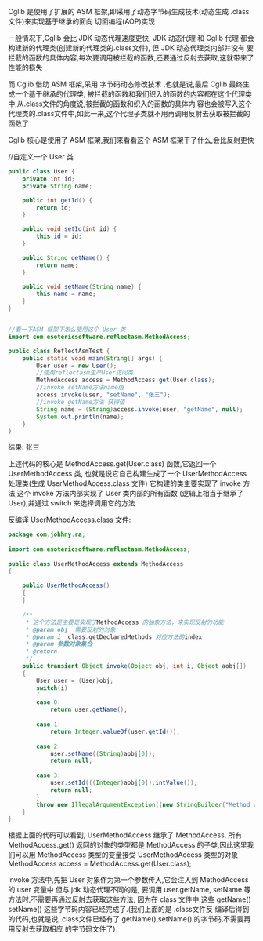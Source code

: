 Cglib 是使用了扩展的 ASM 框架,即采用了动态字节码生成技术(动态生成 .class文件)来实现基于继承的面向
切面编程(AOP)实现

一般情况下,Cglib 会比 JDK 动态代理速度更快, 
JDK 动态代理 和 Cglib 代理 都会构建新的代理类(创建新的代理类的.class文件), 但 JDK 动态代理类内部并没有
要拦截的函数的具体内容,每次要调用被拦截的函数,还要通过反射去获取,这就带来了性能的损失

而 Cglib 借助 ASM 框架,采用 字节码动态修改技术 ,也就是说,最后 Cglib 最终生成一个基于继承的代理类,
被拦截的函数和我们织入的函数的内容都在这个代理类中,从.class文件的角度说,被拦截的函数和织入的函数的具体内
容也会被写入这个代理类的.class文件中,如此一来,这个代理子类就不用再调用反射去获取被拦截的函数了


Cglib 核心是使用了 ASM 框架,我们来看看这个 ASM 框架干了什么,会比反射更快

//自定义一个 User 类
```java
public class User {  
    private int id;  
    private String name;  

    public int getId() {  
        return id;  
    }  

    public void setId(int id) {  
        this.id = id;  
    }  

    public String getName() {  
        return name;  
    }  

    public void setName(String name) {  
        this.name = name;  
    }  
}  


//看一下ASM 框架下怎么使用这个 User 类
import com.esotericsoftware.reflectasm.MethodAccess;

public class ReflectAsmTest {  
    public static void main(String[] args) {  
        User user = new User();  
        //使用reflectasm生产User访问类  
        MethodAccess access = MethodAccess.get(User.class);  
        //invoke setName方法name值  
        access.invoke(user, "setName", "张三");  
        //invoke getName方法 获得值  
        String name = (String)access.invoke(user, "getName", null);  
        System.out.println(name);  
    }  
}  
```
结果:
张三

上述代码的核心是 MethodAccess.get(User.class) 函数,它返回一个 UserMethodAccess 类,
也就是说它自己构建生成了一个 UserMethodAccess 处理类(生成 UserMethodAccess.class 文件)
它构建的类主要实现了 invoke 方法,这个 invoke 方法内部实现了 User 类内部的所有函数
(逻辑上相当于继承了 User),并通过 switch 来选择调用它的方法

反编译 UserMethodAccess.class 文件:
```java
package com.johhny.ra;  
  
import com.esotericsoftware.reflectasm.MethodAccess;  
  
public class UserMethodAccess extends MethodAccess  
{  
  
    public UserMethodAccess()  
    {  
    }  
  
    /** 
     * 这个方法是主要是实现了MethodAccess 的抽象方法，来实现反射的功能   
     * @param obj  需要反射的对象 
     * @param i  class.getDeclaredMethods 对应方法的index 
     * @param 参数对象集合 
     * @return 
     */  
    public transient Object invoke(Object obj, int i, Object aobj[])  
    {  
        User user = (User)obj;  
        switch(i)  
        {  
        case 0:
            return user.getName();  
  
        case 1:  
            return Integer.valueOf(user.getId());  
  
        case 2:   
            user.setName((String)aobj[0]);  
            return null;  
  
        case 3:   
            user.setId(((Integer)aobj[0]).intValue());  
            return null;  
        }  
        throw new IllegalArgumentException((new StringBuilder("Method not found: ")).append(i).toString());  
    }  
}  
```
根据上面的代码可以看到,
UserMethodAccess 继承了 MethodAccess, 所有 MethodAccess.get() 返回的对象的类型都是 
MethodAccess 的子类,因此这里我们可以用 MethodAccess 类型的变量接受 UserMethodAccess 类型的对象 
MethodAccess access = MethodAccess.get(User.class);

invoke 方法中,先把 User 对象作为第一个参数传入,它会注入到 MethodAccess 的 user 变量中
但与 jdk 动态代理不同的是, 要调用 user.getName, setName 等方法时,不需要再通过反射去获取这些方法,
因为在 class 文件中,这些 getName() setName() 这些字节码内容已经完成了.(我们上面的是 .class文件反
编译后得到的代码,也就是说,.class文件已经有了 getName(),setName() 的字节码,不需要再用反射去获取相应
的字节码文件了)

